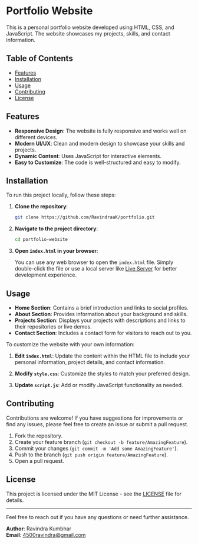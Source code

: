 # Portfolio Website

This is a personal portfolio website developed using HTML, CSS, and JavaScript. The website showcases my projects, skills, and contact information.

## Table of Contents

- [Features](#features)
- [Installation](#installation)
- [Usage](#usage)
- [Contributing](#contributing)
- [License](#license)

## Features

- **Responsive Design**: The website is fully responsive and works well on different devices.
- **Modern UI/UX**: Clean and modern design to showcase your skills and projects.
- **Dynamic Content**: Uses JavaScript for interactive elements.
- **Easy to Customize**: The code is well-structured and easy to modify.

## Installation

To run this project locally, follow these steps:

1. **Clone the repository**:

   ```bash
   git clone https://github.com/RavindraaK/portfolio.git
   ```

2. **Navigate to the project directory**:

   ```bash
   cd portfolio-website
   ```

3. **Open `index.html` in your browser**:

   You can use any web browser to open the `index.html` file. Simply double-click the file or use a local server like [Live Server](https://marketplace.visualstudio.com/items?itemName=ritwickdey.LiveServer) for better development experience.

## Usage

- **Home Section**: Contains a brief introduction and links to social profiles.
- **About Section**: Provides information about your background and skills.
- **Projects Section**: Displays your projects with descriptions and links to their repositories or live demos.
- **Contact Section**: Includes a contact form for visitors to reach out to you.

To customize the website with your own information:

1. **Edit `index.html`**:
   Update the content within the HTML file to include your personal information, project details, and contact information.

2. **Modify `style.css`**:
   Customize the styles to match your preferred design.

3. **Update `script.js`**:
   Add or modify JavaScript functionality as needed.

## Contributing

Contributions are welcome! If you have suggestions for improvements or find any issues, please feel free to create an issue or submit a pull request.

1. Fork the repository.
2. Create your feature branch (`git checkout -b feature/AmazingFeature`).
3. Commit your changes (`git commit -m 'Add some AmazingFeature'`).
4. Push to the branch (`git push origin feature/AmazingFeature`).
5. Open a pull request.

## License

This project is licensed under the MIT License - see the [LICENSE](LICENSE) file for details.

---

Feel free to reach out if you have any questions or need further assistance.

**Author**: Ravindra Kumbhar  
**Email**: 4500ravindra@gmail.com 

